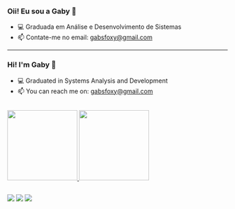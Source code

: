 ### Oii! Eu sou a Gaby 👋


- 💻 Graduada em Análise e Desenvolvimento de Sistemas
- 📫 Contate-me no email: gabsfoxy@gmail.com
____________________________________________________________________

### Hi! I'm Gaby 👋

- 💻 Graduated in Systems Analysis and Development
- 📫 You can reach me on: gabsfoxy@gmail.com
##

<div>
  <a href="https://beacons.ai/gabyrocha">
  <img height="160em" src="https://github-readme-stats.vercel.app/api?username=gabyrocha&show_icons-true&theme=synthwave&include_all_commits=true&count_private=true"/>
  <img height="160em" src="https://github-readme-stats.vercel.app/api/top-langs/?username=gabyrocha&layout=compact&langs_count=16&theme=synthwave"/>
 </div>

##
  
<div>
<a href="https://www.linkedin.com/in/gabyrocha"><img src="https://img.shields.io/badge/LinkedIn-0077B5?style=for-the-badge&logo=linkedin&logoColor=white"></a>
<a href="https://www.instagram.com/gabii_fx/"><img src="https://img.shields.io/badge/Instagram-E4405F?style=for-the-badge&logo=instagram&logoColor=white"></a>
<a href="https://codepen.io/gabyrocha/pen/wvpOjBQ"><img src="https://img.shields.io/badge/JavaScript-F7DF1E?style=for-the-badge&logo=javascript&logoColor=black"></a>

</div>
   

  
